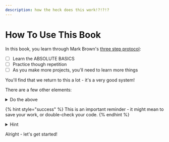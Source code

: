 ```yaml
---
description: how the heck does this work!?!?!?
---
```


# How To Use This Book

In this book, you learn through Mark Brown's [three step protocol](https://youtu.be/vFjXKOXdgGo):

* [ ] Learn the ABSOLUTE BASICS
* [ ] Practice though repetition
* [ ] As you make more projects, you'll need to learn more things

You'll find that we return to this a lot - it's a very good system!

There are a few other elements:

<details>

<summary>Do the above</summary>

Most tutorials have you ping-ponging between the software and the application - this fixes that by giving you dedicated points to do the above - if you forget what to do, the dropdown will summarise the steps above.

</details>

{% hint style="success" %}
This is an important reminder - it might mean to save your work, or double-check your code.
{% endhint %}

<details>

<summary>Hint</summary>

You'll find these in the Practice segment - I highly recomend trying to do the projects by yourself, but if you need some help, open these!

</details>

Alright - let's get started!
